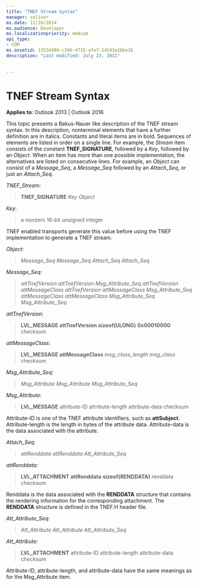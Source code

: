 ```yaml
---
title: "TNEF Stream Syntax"
manager: soliver
ms.date: 11/16/2014
ms.audience: Developer
ms.localizationpriority: medium
api_type:
- COM
ms.assetid: 1353d494-c266-4715-afe7-14543a1bbe1b
description: "Last modified: July 23, 2011"
 
 
---
```


# TNEF Stream Syntax

  
  
**Applies to**: Outlook 2013 | Outlook 2016 
  
This topic presents a Bakus-Nauer like description of the TNEF stream syntax. In this description, nonterminal elements that have a further definition are in italics. Constants and literal items are in bold. Sequences of elements are listed in order on a single line. For example, the  _Stream_ item consists of the constant **TNEF_SIGNATURE**, followed by a  _Key_, followed by an  _Object_. When an item has more than one possible implementation, the alternatives are listed on consecutive lines. For example, an  _Object_ can consist of a  _Message_Seq_, a  _Message_Seq_ followed by an  _Attach_Seq_, or just an  _Attach_Seq_.
  
 _TNEF_Stream:_
  
> **TNEF_SIGNATURE** _Key_ _Object_
    
 _Key:_
  
> a nonzero 16-bit unsigned integer
    
TNEF enabled transports generate this value before using the TNEF implementation to generate a TNEF stream.
  
 _Object:_
  
>  _Message_Seq Message_Seq Attach_Seq Attach_Seq_
    
 _Message_Seq:_
  
>  _attTnefVersion attTnefVersion Msg_Attribute_Seq attTnefVersion attMessageClass attTnefVersion attMessageClass Msg_Attribute_Seq attMessageClass attMessageClass Msg_Attribute_Seq Msg_Attribute_Seq_
    
 _attTnefVersion:_
  
> **LVL_MESSAGE attTnefVersion sizeof(ULONG)** **0x00010000** checksum 
    
 _attMessageClass:_
  
> **LVL_MESSAGE attMessageClass** _msg_class_length msg_class_ checksum 
    
 _Msg_Attribute_Seq:_
  
>  _Msg_Attribute Msg_Attribute Msg_Attribute_Seq_
    
 _Msg_Attribute:_
  
> **LVL_MESSAGE** attribute-ID attribute-length attribute-data checksum 
    
Attribute-ID is one of the TNEF attribute identifiers, such as **attSubject**. Attribute-length is the length in bytes of the attribute data. Attribute-data is the data associated with the attribute.
  
 _Attach_Seq:_
  
>  _attRenddata attRenddata Att_Attribute_Seq_
    
 _attRenddata:_
  
> **LVL_ATTACHMENT attRenddata** **sizeof(RENDDATA)** renddata checksum 
    
Renddata is the data associated with the **RENDDATA** structure that contains the rendering information for the corresponding attachment. The **RENDDATA** structure is defined in the TNEF.H header file. 
  
 _Att_Attribute_Seq:_
  
>  _Att_Attribute Att_Attribute Att_Attribute_Seq_
    
 _Att_Attribute:_
  
> **LVL_ATTACHMENT** attribute-ID attribute-length attribute-data checksum 
    
Attribute-ID, attribute-length, and attribute-data have the same meanings as for the Msg_Attribute item.
  

